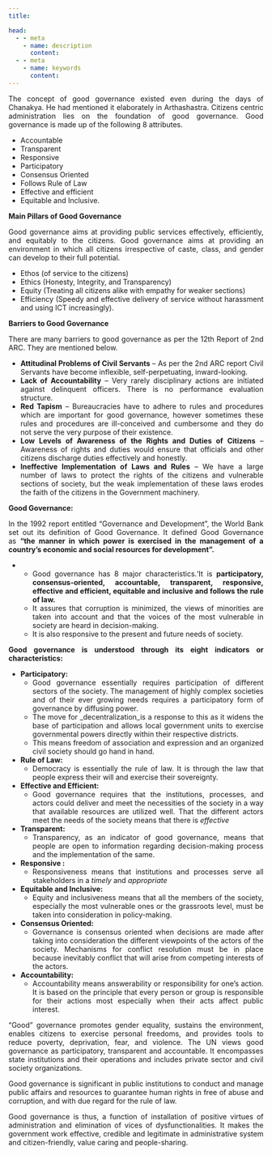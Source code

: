 ```yaml
---
title:  

head:
  - - meta
    - name: description
      content: 
  - - meta
    - name: keywords
      content: 
---
```


<div style="text-align: justify">
<div class="select-none font-serif text-sm font-normal tracking-wide">

The concept of good governance existed even during the days of Chanakya. He had mentioned it elaborately in Arthashastra. Citizens centric administration lies on the foundation of good governance. Good governance is made up of the following 8 attributes.

-   Accountable
-   Transparent
-   Responsive
-   Participatory
-   Consensus Oriented
-   Follows Rule of Law
-   Effective and efficient
-   Equitable and Inclusive.

**Main Pillars of Good Governance**

Good governance aims at providing public services effectively, efficiently, and equitably to the citizens. Good governance aims at providing an environment in which all citizens irrespective of caste, class, and gender can develop to their full potential.

-   Ethos (of service to the citizens)
-   Ethics (Honesty, Integrity, and Transparency)
-   Equity (Treating all citizens alike with empathy for weaker sections)
-   Efficiency (Speedy and effective delivery of service without harassment and using ICT increasingly).

**Barriers to Good Governance**

There are many barriers to good governance as per the 12th Report of 2nd ARC. They are mentioned below.

-   **Attitudinal Problems of Civil Servants** – As per the 2nd ARC report Civil Servants have become inflexible, self-perpetuating, inward-looking.
-   **Lack of Accountability** – Very rarely disciplinary actions are initiated against delinquent officers. There is no performance evaluation structure.
-   **Red Tapism** – Bureaucracies have to adhere to rules and procedures which are important for good governance, however sometimes these rules and procedures are ill-conceived and cumbersome and they do not serve the very purpose of their existence.
-   **Low Levels of Awareness of the Rights and Duties of Citizens** – Awareness of rights and duties would ensure that officials and other citizens discharge duties effectively and honestly.
-   **Ineffective Implementation of Laws and Rules** – We have a large number of laws to protect the rights of the citizens and vulnerable sections of society, but the weak implementation of these laws erodes the faith of the citizens in the Government machinery.

**Good Governance:**

In the 1992 report entitled “Governance and Development”, the World Bank set out its definition of Good Governance. It defined Good Governance as **“the manner in which power is exercised in the management of a country’s economic and social resources for development”.**

-   -   Good governance has 8 major characteristics.‘It is **participatory, consensus-oriented, accountable, transparent, responsive, effective and efficient, equitable and inclusive and follows the rule of law.**
    -   It assures that corruption is minimized, the views of minorities are taken into account and that the voices of the most vulnerable in society are heard in decision-making.
    -   It is also responsive to the present and future needs of society.

**Good governance is understood through its eight indicators or characteristics:**

-   **Participatory:** 
    -   Good governance essentially requires participation of different sectors of the society. The management of highly complex societies and of their ever growing needs requires a participatory form of governance by diffusing power.
    -   The move for _decentralization_is a response to this as it widens the base of participation and allows local government units to exercise governmental powers directly within their respective districts.
    -   This means freedom of association and expression and an organized civil society should go hand in hand.
-   **Rule of Law:**
    -   Democracy is essentially the rule of law. It is through the law that people express their will and exercise their sovereignty.
-   **Effective and Efficient:**
    -   Good governance requires that the institutions, processes, and actors could deliver and meet the necessities of the society in a way that available resources are utilized well. That the different actors meet the needs of the society means that there is _effective_
-   **Transparent:**
    -   Transparency, as an indicator of good governance, means that people are open to information regarding decision-making process and the implementation of the same.
-   **Responsive :**
    -   Responsiveness means that institutions and processes serve all stakeholders in a _timely_ and _appropriate_
-   **Equitable and Inclusive:**
    -   Equity and inclusiveness means that all the members of the society, especially the most vulnerable ones or the grassroots level, must be taken into consideration in policy-making.
-   **Consensus Oriented:**
    -   Governance is consensus oriented when decisions are made after taking into consideration the different viewpoints of the actors of the society. Mechanisms for conflict resolution must be in place because inevitably conflict that will arise from competing interests of the actors.
-   **Accountability:**
    -   Accountability means answerability or responsibility for one’s action. It is based on the principle that every person or group is responsible for their actions most especially when their acts affect public interest.

“Good” governance promotes gender equality, sustains the environment, enables citizens to exercise personal freedoms, and provides tools to reduce poverty, deprivation, fear, and violence. The UN views good governance as participatory, transparent and accountable. It encompasses state institutions and their operations and includes private sector and civil society organizations.

Good governance is significant in public institutions to conduct and manage public affairs and resources to guarantee human rights in free of abuse and corruption, and with due regard for the rule of law.

Good governance is thus, a function of installation of positive virtues of administration and elimination of vices of dysfunctionalities. It makes the government work effective, credible and legitimate in administrative system and citizen-friendly, value caring and people-sharing.



</div>
</div>